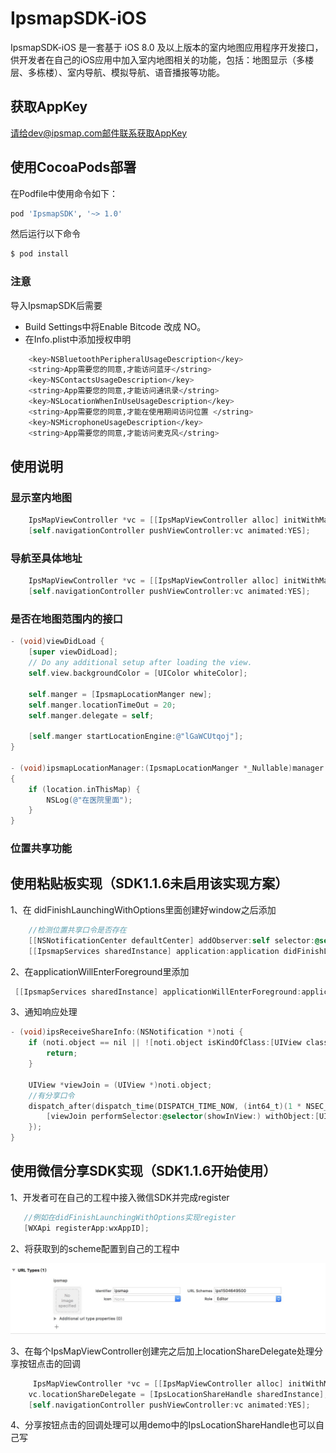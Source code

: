 # IpsmapSDK-iOS

IpsmapSDK-iOS 是一套基于 iOS 8.0 及以上版本的室内地图应用程序开发接口，供开发者在自己的iOS应用中加入室内地图相关的功能，包括：地图显示（多楼层、多栋楼）、室内导航、模拟导航、语音播报等功能。

## 获取AppKey
请给dev@ipsmap.com邮件联系获取AppKey

## 使用CocoaPods部署
在Podfile中使用命令如下：
```bash
pod 'IpsmapSDK', '~> 1.0'
```
然后运行以下命令

```bash
$ pod install
```
### 注意
导入IpsmapSDK后需要
- Build Settings中将Enable Bitcode 改成 NO。
- 在Info.plist中添加授权申明
```bash
	<key>NSBluetoothPeripheralUsageDescription</key>
	<string>App需要您的同意,才能访问蓝牙</string>
	<key>NSContactsUsageDescription</key>
	<string>App需要您的同意,才能访问通讯录</string>
	<key>NSLocationWhenInUseUsageDescription</key>
	<string>App需要您的同意,才能在使用期间访问位置 </string>
	<key>NSMicrophoneUsageDescription</key>
	<string>App需要您的同意,才能访问麦克风</string>
  ```
  
## 使用说明  
### 显示室内地图
```objective-c
    IpsMapViewController *vc = [[IpsMapViewController alloc] initWithMapId:@"lGaWCUtqoj"];
    [self.navigationController pushViewController:vc animated:YES];
```
### 导航至具体地址
```objective-c
    IpsMapViewController *vc = [[IpsMapViewController alloc] initWithMapId:@"lGaWCUtqoj" targetName:@"成人中医(珠)" targetId:@"200191"];
    [self.navigationController pushViewController:vc animated:YES];
```
### 是否在地图范围内的接口
```objective-c
- (void)viewDidLoad {
    [super viewDidLoad];
    // Do any additional setup after loading the view.
    self.view.backgroundColor = [UIColor whiteColor];
    
    self.manger = [IpsmapLocationManger new];
    self.manger.locationTimeOut = 20;
    self.manger.delegate = self;
    
    [self.manger startLocationEngine:@"lGaWCUtqoj"];
}

- (void)ipsmapLocationManager:(IpsmapLocationManger *_Nullable)manager didUpdateLocation:(IpsLocation *_Nullable)location 
{
    if (location.inThisMap) {
        NSLog(@"在医院里面");
    }
}
```

### 位置共享功能

## 使用粘贴板实现（SDK1.1.6未启用该实现方案）

1、在 didFinishLaunchingWithOptions里面创建好window之后添加
```objective-c
    //检测位置共享口令是否存在
    [[NSNotificationCenter defaultCenter] addObserver:self selector:@selector(ipsReceiveShareInfo:) name:IpsReceiveShareInfoNotification object:nil];
    [[IpsmapServices sharedInstance] application:application didFinishLaunchingWithOptions:launchOptions];
```
2、在applicationWillEnterForeground里添加
```objective-c
 [[IpsmapServices sharedInstance] applicationWillEnterForeground:application];
```
3、通知响应处理
```objective-c
- (void)ipsReceiveShareInfo:(NSNotification *)noti {
    if (noti.object == nil || ![noti.object isKindOfClass:[UIView class]]) {
        return;
    }
    
    UIView *viewJoin = (UIView *)noti.object;
    //有分享口令
    dispatch_after(dispatch_time(DISPATCH_TIME_NOW, (int64_t)(1 * NSEC_PER_SEC)), dispatch_get_main_queue(), ^{
        [viewJoin performSelector:@selector(showInView:) withObject:[UIApplication sharedApplication].keyWindow];
    });
}
```

## 使用微信分享SDK实现（SDK1.1.6开始使用）
1、开发者可在自己的工程中接入微信SDK并完成register
```objective-c
   //例如在didFinishLaunchingWithOptions实现register
   [WXApi registerApp:wxAppID];
```
2、将获取到的scheme配置到自己的工程中

  <img alt="IpsmapSDK" src="Readme.asset/scheme.jpg">
  
3、在每个IpsMapViewController创建完之后加上locationShareDelegate处理分享按钮点击的回调
```objective-c
     IpsMapViewController *vc = [[IpsMapViewController alloc] initWithMapId:@"lGaWCUtqoj"];
    vc.locationShareDelegate = [IpsLocationShareHandle sharedInstance];
    [self.navigationController pushViewController:vc animated:YES];
```
4、分享按钮点击的回调处理可以用demo中的IpsLocationShareHandle也可以自己写
	
